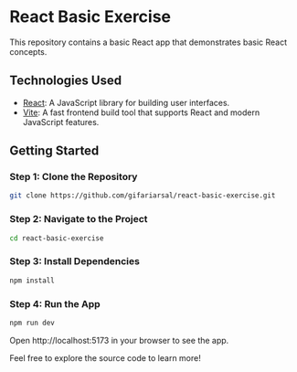 # React Basic Exercise

This repository contains a basic React app that demonstrates basic React concepts.

## Technologies Used

- [React](https://reactjs.org/): A JavaScript library for building user interfaces.
- [Vite](https://vitejs.dev/): A fast frontend build tool that supports React and modern JavaScript features.

## Getting Started

### Step 1: Clone the Repository

```bash
git clone https://github.com/gifariarsal/react-basic-exercise.git
```

### Step 2: Navigate to the Project

```bash
cd react-basic-exercise
```

### Step 3: Install Dependencies

```bash
npm install
```

### Step 4: Run the App

```bash
npm run dev
```

Open http://localhost:5173 in your browser to see the app.

Feel free to explore the source code to learn more!